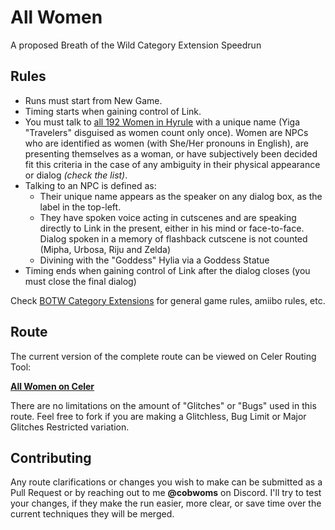 # All Women

A proposed Breath of the Wild Category Extension Speedrun

## Rules

- Runs must start from New Game.
- Timing starts when gaining control of Link.
- You must talk to [all 192 Women in Hyrule](women.txt) with a unique name (Yiga "Travelers" disguised as women count only once). Women are NPCs who are identified as women (with She/Her pronouns in English), are presenting themselves as a woman, or have subjectively been decided fit this criteria in the case of any ambiguity in their physical appearance or dialog _(check the list)_.
- Talking to an NPC is defined as:
    - Their unique name appears as the speaker on any dialog box, as the label in the top-left.
    - They have spoken voice acting in cutscenes and are speaking directly to Link in the present, either in his mind or face-to-face. Dialog spoken in a memory of flashback cutscene is not counted (Mipha, Urbosa, Riju and Zelda)
    - Divining with the "Goddess" Hylia via a Goddess Statue
- Timing ends when gaining control of Link after the dialog closes (you must close the final dialog)

Check [BOTW Category Extensions](https://speedrun.com/botw-extension) for general game rules, amiibo rules, etc.

## Route

The current version of the complete route can be viewed on Celer Routing Tool: 

**[All Women on Celer](https://celer.pistonite.org/view/cobchamp/all_women)**

There are no limitations on the amount of "Glitches" or "Bugs" used in this route. Feel free to fork if you are making a Glitchless, Bug Limit or Major Glitches Restricted variation.

## Contributing

Any route clarifications or changes you wish to make can be submitted as a Pull Request or by reaching out to me **@cobwoms** on Discord. I'll try to test your changes, if they make the run easier, more clear, or save time over the current techniques they will be merged.